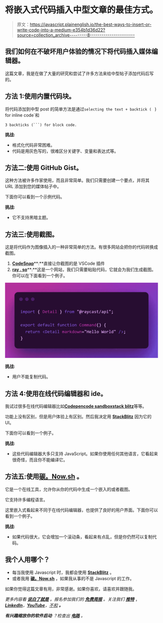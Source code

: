 # 将嵌入式代码插入中型文章的最佳方式。

> 原文：<https://javascript.plainenglish.io/the-best-ways-to-insert-or-write-code-into-a-medium-e354b1d36d22?source=collection_archive---------8----------------------->

## 我们如何在不破坏用户体验的情况下将代码插入媒体编辑器。

这篇文章，我是在做了大量的研究和尝试了许多方法来给中型帖子添加代码后写的。

## 方法 1:使用内置代码块。

将代码添加到中型 post 的简单方法是通过`selecting the text + backtick ( ` ) for inline code`和

```
3 backticks (```) for block code.
```

**挑战:**

*   格式化代码非常困难。
*   代码是用灰色写的，很难区分关键字、变量和表达式等。

## 方法二:使用 GitHub Gist。

这种方法被许多作家使用，而且非常简单。我们只需要创建一个要点，并将其 URL 添加到您的媒体帖子中。

下面你可以看到一个示例代码。

**挑战:**

*   它不支持黑暗主题。

## 方法三:使用截图。

这是将代码作为图像插入的一种非常简单的方法。有很多网站会把你的代码转换成截图。

1.  [**CodeSnap**](https://marketplace.visualstudio.com/items?itemName=adpyke.codesnap)**:**直接让你截图的是 VSCode 插件
2.  [**ray . so**](https://ray.so/)**:**这是一个网站，我们只需要粘贴代码，它就会为我们生成截图。你可以在下面看到一个例子。

![](img/f01b954cd835e2a564d68ebc96c16ca5.png)

**挑战:**

*   用户不能复制代码。

## 方法 4:使用在线代码编辑器和 ide。

我试过很多在线代码编辑器比如[**Codepen**](https://codepen.io/)[**code sandbox**](https://codesandbox.io/)[**stack blitz**](https://stackblitz.com/)等等。

功能上没有区别，但是用户体验上有区别。然后我决定用 [**StackBlitz**](https://stackblitz.com/) 因为它的 UI。

下面你可以看到一个例子。

**挑战:**

*   这些代码编辑器大多只支持 JavaScript。如果你使用任何其他语言，它看起来很奇怪，而且你不能编译它。

## 方法五:使用[碳。Now.sh](https://carbon.now.sh/) 。

它是一个在线工具，允许你从你的代码中生成一个嵌入的或者截图。

它支持许多编程语言。

这里嵌入式看起来不同于在线代码编辑器，也提供了良好的用户界面。下面你可以看到一个例子。

**挑战:**

*   如果代码很大，它会增加一个滚动条，看起来有点乱，但是你仍然可以复制代码。

## 我个人用哪个？

*   每当我使用 Javascript 时，我都会使用 [**StackBlitz**](https://stackblitz.com/) 。
*   或者我用 [**碳。Now.sh**](https://carbon.now.sh/) ，如果我从事的不是 Javascript 的工作。

如果你觉得这篇文章有用，非常感谢。如果你喜欢，请喜欢并跟随我。

*更多内容看* [***说白了就是***](https://plainenglish.io/) *。报名参加我们的* [***免费周报***](http://newsletter.plainenglish.io/) *。关注我们* [***推特***](https://twitter.com/inPlainEngHQ) ，[***LinkedIn***](https://www.linkedin.com/company/inplainenglish/)*，*[***YouTube***](https://www.youtube.com/channel/UCtipWUghju290NWcn8jhyAw)*，*[*不和*](https://discord.gg/GtDtUAvyhW) ***。***

***有兴趣缩放你的软件启动*** *？检查出* [***电路***](https://circuit.ooo/?utm=publication-post-cta) *。*